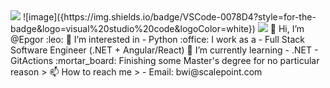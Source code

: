 	
  <img src="[BadgeURLHere](https://img.shields.io/badge/VSCode-0078D4?style=for-the-badge&logo=visual%20studio%20code&logoColor=white )" />
 ![image]({https://img.shields.io/badge/VSCode-0078D4?style=for-the-badge&logo=visual%20studio%20code&logoColor=white})
<img src="{[BadgeURLHere](https://img.shields.io/badge/UpWork-6FDA44?style=for-the-badge&logo=Upwork&logoColor=white)}" />
👋 Hi, I’m @Epgor :leo:
👀 I’m interested in 
-     Python 
:office: I work as a
-     Full Stack Software Engineer (.NET + Angular/React)
🌱 I’m currently learning
-     .NET 
-     GitActions
:mortar_board: Finishing some Master's degree for no particular reason
> 📫 How to reach me 
> -     Email: bwi@scalepoint.com

<!---
Epgor/Epgor is a ✨ special ✨ repository because its `README.md` (this file) appears on your GitHub profile.
You can click the Preview link to take a look at your changes.
--->
